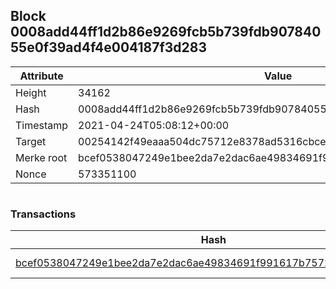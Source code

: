 ## Block 0008add44ff1d2b86e9269fcb5b739fdb90784055e0f39ad4f4e004187f3d283

Attribute | Value
--- | ---
Height | 34162
Hash | 0008add44ff1d2b86e9269fcb5b739fdb90784055e0f39ad4f4e004187f3d283
Timestamp | 2021-04-24T05:08:12+00:00
Target | 00254142f49eaaa504dc75712e8378ad5316cbcead634704b3734b6271167cc4
Merke root | bcef0538047249e1bee2da7e2dac6ae49834691f991617b7572d8b9c02aad495
Nonce | 573351100

```

```

### Transactions

Hash | Amount
--- | ---
[bcef0538047249e1bee2da7e2dac6ae49834691f991617b7572d8b9c02aad495](bcef0538047249e1bee2da7e2dac6ae49834691f991617b7572d8b9c02aad495.md) | 10.00000000 SKEPTI 
